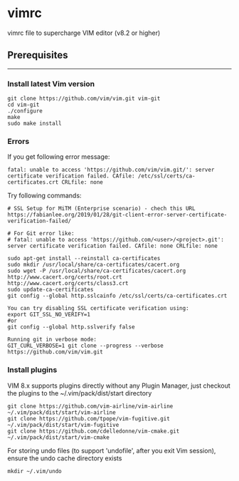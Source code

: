 # vimrc
vimrc file to supercharge VIM editor (v8.2 or higher)

## Prerequisites
---
### Install latest Vim version
```
git clone https://github.com/vim/vim.git vim-git
cd vim-git
./configure
make
sudo make install
```
### Errors
If you get following error message:
```
fatal: unable to access 'https://github.com/vim/vim.git/': server certificate verification failed. CAfile: /etc/ssl/certs/ca-certificates.crt CRLfile: none
```
Try following commands:
```
# SSL Setup for MiTM (Enterprise scenario) - chech this URL
https://fabianlee.org/2019/01/28/git-client-error-server-certificate-verification-failed/

# For Git error like:
# fatal: unable to access 'https://github.com/<user>/<project>.git': server certificate verification failed. CAfile: none CRLfile: none

sudo apt-get install --reinstall ca-certificates
sudo mkdir /usr/local/share/ca-certificates/cacert.org
sudo wget -P /usr/local/share/ca-certificates/cacert.org http://www.cacert.org/certs/root.crt http://www.cacert.org/certs/class3.crt
sudo update-ca-certificates
git config --global http.sslcainfo /etc/ssl/certs/ca-certificates.crt

You can try disabling SSL certificate verification using:
export GIT_SSL_NO_VERIFY=1
#or
git config --global http.sslverify false

Running git in verbose mode:
GIT_CURL_VERBOSE=1 git clone --progress --verbose https://github.com/vim/vim.git
```

### Install plugins
VIM 8.x supports plugins directly without any Plugin Manager, just checkout the plugins to the ~/.vim/pack/dist/start directory
```
git clone https://github.com/vim-airline/vim-airline ~/.vim/pack/dist/start/vim-airline
git clone https://github.com/tpope/vim-fugitive.git ~/.vim/pack/dist/start/vim-fugitive
git clone https://github.com/cdelledonne/vim-cmake.git ~/.vim/pack/dist/start/vim-cmake
```
For storing undo files (to support 'undofile', after you exit Vim session), ensure the undo cache directory exists
```
mkdir ~/.vim/undo
```

  
